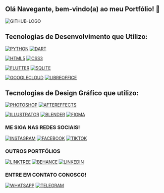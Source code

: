 ## Olá Navegante, bem-vindo(a) ao meu Portfólio! 👋

![GITHUB-LOGO](https://github.com/user-attachments/assets/8810b8fb-3d67-4186-9763-3dc887f8fe46)


## Tecnologias de Desenvolvimento que Utilizo:

[![PYTHON](https://img.shields.io/badge/Python-14354C?style=for-the-badge&logo=python&logoColor=white
)](https://www.python.org/)
[![DART](https://img.shields.io/badge/Dart-0175C2?style=for-the-badge&logo=dart&logoColor=white
)](https://dart.dev/)

[![HTML5](https://img.shields.io/badge/HTML5-E34F26?style=for-the-badge&logo=html5&logoColor=white
)](https://cloud.google.com/)
[![CSS3](https://img.shields.io/badge/CSS3-1572B6?style=for-the-badge&logo=css3&logoColor=white
)](https://pt-br.libreoffice.org/)

[![FLUTTER](https://img.shields.io/badge/Flutter-02569B?style=for-the-badge&logo=flutter&logoColor=white
)](https://flutter.dev/)
[![SQLITE](https://img.shields.io/badge/SQLite-07405E?style=for-the-badge&logo=sqlite&logoColor=white
)](https://www.sqlite.org/)

[![GOOGLECLOUD](https://img.shields.io/badge/Google_Cloud-4285F4?style=for-the-badge&logo=google-cloud&logoColor=white
)](https://cloud.google.com/)
[![LIBREOFFICE](https://img.shields.io/badge/LibreOffice-18A303?style=for-the-badge&logo=LibreOffice&logoColor=white
)](https://pt-br.libreoffice.org/)

## Tecnologias de Design Gráfico que utilizo:
[![PHOTOSHOP](https://img.shields.io/badge/Adobe%20Photoshop-31A8FF?style=for-the-badge&logo=Adobe%20Photoshop&logoColor=black
)](https://www.adobe.com/br/products/photoshop)
[![AFTEREFFECTS](https://img.shields.io/badge/Adobe%20after%20affects-CF96FD?style=for-the-badge&logo=Adobe%20after%20effects&logoColor=393665
)](https://www.adobe.com/br/products/aftereffects)

[![ILLUSTRATOR](https://img.shields.io/badge/Adobe%20Illustrator-FF9A00?style=for-the-badge&logo=adobe%20illustrator&logoColor=white
)](https://www.adobe.com/br/products/illustrator)
[![BLENDER](https://img.shields.io/badge/blender-%23F5792A.svg?style=for-the-badge&logo=blender&logoColor=white
)](https://www.blender.org/)
[![FIGMA](https://img.shields.io/badge/Figma-F24E1E?style=for-the-badge&logo=figma&logoColor=white
)](https://www.figma.com/)

### ME SIGA NAS REDES SOCIAIS!
[![INSTAGRAM](https://img.shields.io/badge/Instagram-E4405F?style=for-the-badge&logo=instagram&logoColor=white
)](https://www.instagram.com/jhuavi)
[![FACEBOOK](https://img.shields.io/badge/Facebook-1877F2?style=for-the-badge&logo=facebook&logoColor=white
)](https://www.facebook.com/juavi.lux/)
[![TIKTOK](https://img.shields.io/badge/TikTok-000000?style=for-the-badge&logo=tiktok&logoColor=white
)](https://www.tiktok.com/@juavilux)

### OUTROS PORTFÓLIOS
[![LINKTREE](https://img.shields.io/badge/linktree-39E09B?style=for-the-badge&logo=linktree&logoColor=white
)](https://linktr.ee/juavi?subscribe)
[![BEHANCE](https://img.shields.io/badge/Behance-0054F7?style=for-the-badge&logo=behance&logoColor=white
)](https://www.behance.net/juavi)
[![LINKEDIN](https://img.shields.io/badge/LinkedIn-0077B5?style=for-the-badge&logo=linkedin&logoColor=white
)](https://www.linkedin.com/in/juavi-dev/)

### ENTRE EM CONTATO CONOSCO!
[![WHATSAPP](https://img.shields.io/badge/WhatsApp-25D366?style=for-the-badge&logo=whatsapp&logoColor=white
)](https://wa.me/5531975800085)
[![TELEGRAM](https://img.shields.io/badge/Telegram-2CA5E0?style=for-the-badge&logo=telegram&logoColor=white
)](https://t.me/juavii)
